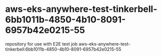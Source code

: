 # aws-eks-anywhere-test-tinkerbell-6bb1011b-4850-4b10-8091-6957b42e0215-55
repository for use with E2E test job aws-eks-anywhere-test-tinkerbell:6bb1011b-4850-4b10-8091-6957b42e0215-55
